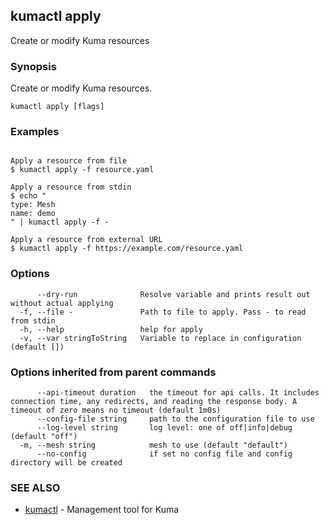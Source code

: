 ## kumactl apply

Create or modify Kuma resources

### Synopsis

Create or modify Kuma resources.

```
kumactl apply [flags]
```

### Examples

```

Apply a resource from file
$ kumactl apply -f resource.yaml

Apply a resource from stdin
$ echo "
type: Mesh
name: demo
" | kumactl apply -f -

Apply a resource from external URL
$ kumactl apply -f https://example.com/resource.yaml

```

### Options

```
      --dry-run              Resolve variable and prints result out without actual applying
  -f, --file -               Path to file to apply. Pass - to read from stdin
  -h, --help                 help for apply
  -v, --var stringToString   Variable to replace in configuration (default [])
```

### Options inherited from parent commands

```
      --api-timeout duration   the timeout for api calls. It includes connection time, any redirects, and reading the response body. A timeout of zero means no timeout (default 1m0s)
      --config-file string     path to the configuration file to use
      --log-level string       log level: one of off|info|debug (default "off")
  -m, --mesh string            mesh to use (default "default")
      --no-config              if set no config file and config directory will be created
```

### SEE ALSO

* [kumactl](kumactl.md)	 - Management tool for Kuma

